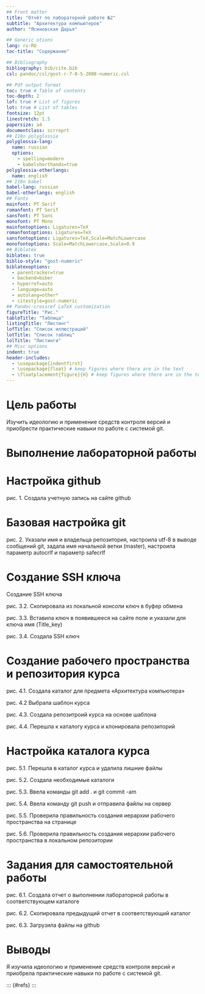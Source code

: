 ```yaml
---
## Front matter
title: "Отчёт по лабораторной работе №2"
subtitle: "Архитектура компьютеров"
author: "Ясиновская Дарья"

## Generic otions
lang: ru-RU
toc-title: "Содержание"

## Bibliography
bibliography: bib/cite.bib
csl: pandoc/csl/gost-r-7-0-5-2008-numeric.csl

## Pdf output format
toc: true # Table of contents
toc-depth: 2
lof: true # List of figures
lot: true # List of tables
fontsize: 12pt
linestretch: 1.5
papersize: a4
documentclass: scrreprt
## I18n polyglossia
polyglossia-lang:
  name: russian
  options:
	- spelling=modern
	- babelshorthands=true
polyglossia-otherlangs:
  name: english
## I18n babel
babel-lang: russian
babel-otherlangs: english
## Fonts
mainfont: PT Serif
romanfont: PT Serif
sansfont: PT Sans
monofont: PT Mono
mainfontoptions: Ligatures=TeX
romanfontoptions: Ligatures=TeX
sansfontoptions: Ligatures=TeX,Scale=MatchLowercase
monofontoptions: Scale=MatchLowercase,Scale=0.9
## Biblatex
biblatex: true
biblio-style: "gost-numeric"
biblatexoptions:
  - parentracker=true
  - backend=biber
  - hyperref=auto
  - language=auto
  - autolang=other*
  - citestyle=gost-numeric
## Pandoc-crossref LaTeX customization
figureTitle: "Рис."
tableTitle: "Таблица"
listingTitle: "Листинг"
lofTitle: "Список иллюстраций"
lotTitle: "Список таблиц"
lolTitle: "Листинги"
## Misc options
indent: true
header-includes:
  - \usepackage{indentfirst}
  - \usepackage{float} # keep figures where there are in the text
  - \floatplacement{figure}{H} # keep figures where there are in the text
---
```


# Цель работы

Изучить идеологию и применение средств контроля версий и приобрести практические навыки по работе с системой git.

# Выполнение лабораторной работы

# Настройка github

рис. 1. Создала учетную запись на сайте github

# Базовая настройка git

рис. 2. Указали имя и  владельца репозитория, настроила utf-8 в выводе сообщений git, задала имя начальной ветки (master), настроила параметр autocrlf и параметр safecrlf

# Создание SSH ключа

Создание SSH ключа

рис. 3.2. Скопировала из локальной консоли ключ в буфер обмена

рис. 3.3. Вставила ключ в появившееся на сайте поле и указали для ключа имя (Title_key)

рис. 3.4. Создала SSH ключ

# Создание рабочего пространства и репозитория курса

рис. 4.1. Создала каталог для предмета «Архитектура компьютера»

рис. 4.2 Выбрала шаблон курса

рис. 4.3. Создала репозитроий курса на основе шаблона

рис. 4.4. Перешла к каталогy курса и клонировала репозиторий

# Настройка каталога курса

рис. 5.1. Перешла в каталог курса и удалила лишние файлы

рис. 5.2. Создала необходимые каталоги

рис. 5.3. Ввела команды git add . и git commit -am

рис. 5.4. Ввела команду git push и отправила файлы на сервер

рис. 5.5. Проверила правильность создания иерархии рабочего пространства на странице

рис. 5.6. Проверила правильность создания иерархии рабочего пространства в локальном репозитории

# Задания для самостоятельной работы

рис. 6.1. Создала отчет о выполнении лабораторной работы в соответствующем каталоге

рис. 6.2. Скопировала предыдущий отчет в соответствующий каталог

рис. 6.3. Загрузила файлы на github

# Выводы

Я изучила идеологию и применение средств контроля версий и приобрела практические навыки по работе с системой git.

::: {#refs}
:::
